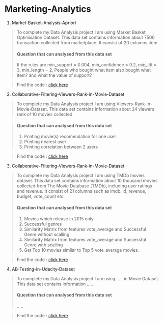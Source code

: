 # Marketing-Analytics

1. Market-Basket-Analysis-Apriori

>To complete my Data Analysis project I am using Market Basket Optimisation Dataset. 
>This data set contains information about 7500 transaction collected from marketplace. It consist of 20 columns item. 
>#### **Question that can analysed from this data set**
> If the rules are min_support = 0.004, min_confidence = 0.2, min_lift = 3, min_length = 2, People who bought what item also bought what item? and what the value of support?

>Find the code : [click here](https://github.com/dlathina/Market-Basket-Analysis-Apriori)


2. Collaborative-Filtering-Viewers-Rank-in-Movie-Dataset

>To complete my Data Analysis project I am using Viewers-Rank-in-Movie-Dataset.
>This data set contains information about 24 viewers rank of 10 movies collected. 

>#### **Question that can analysed from this data set**
> 1. Printing movie(s) recomendation for one user
> 2. Printing nearest user
> 3. Printing correlation between 2 users

>Find the code : [click here](https://github.com/dlathina/Collaborative-Filtering-Viewers-Rank-in-Movie-Dataset)

3. Collaborative-Filtering-Viewers-Rank-in-Movie-Dataset

>To complete my Data Analysis project I am using TMDb movies dataset. 
>This data set contains information about 10 thousand movies collected from The Movie Database (TMDb), including user ratings and revenue. It consist of 21 columns such as imdb_id, revenue, budget, vote_count etc.   
>#### **Question that can analysed from this data set**
> 1. Movies which release in 2015 only
> 2. Successful genres 
> 3. Similarity Matrix from features vote_average and Successful Genre without scalling
> 4. Similarity Matrix from features vote_average and Successful Genre with scalling
> 5. Get Top 10 movies similar to Top 5 vote_average movies. 

>Find the code : [click here](https://github.com/dlathina/Content-Based-Filtering-by-Similarity-Matrix)

4. AB-Testing-in-Udacity-Dataset


>To complete my Data Analysis project I am using ..... in Movie Dataset. 
>This data set contains information ..... 
>#### **Question that can analysed from this data set**
> .....

>Find the code : [click here](https://github.com/dlathina/AB-Testing-in-Udacity-Dataset)
